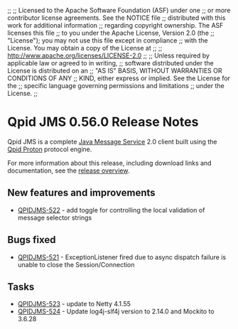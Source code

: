 ;;
;; Licensed to the Apache Software Foundation (ASF) under one
;; or more contributor license agreements.  See the NOTICE file
;; distributed with this work for additional information
;; regarding copyright ownership.  The ASF licenses this file
;; to you under the Apache License, Version 2.0 (the
;; "License"); you may not use this file except in compliance
;; with the License.  You may obtain a copy of the License at
;; 
;;   http://www.apache.org/licenses/LICENSE-2.0
;; 
;; Unless required by applicable law or agreed to in writing,
;; software distributed under the License is distributed on an
;; "AS IS" BASIS, WITHOUT WARRANTIES OR CONDITIONS OF ANY
;; KIND, either express or implied.  See the License for the
;; specific language governing permissions and limitations
;; under the License.
;;

# Qpid JMS 0.56.0 Release Notes

Qpid JMS is a complete [Java Message Service][jms] 2.0 client built
using the [Qpid Proton]({{site_url}}/proton/index.html) protocol
engine.

For more information about this release, including download links and
documentation, see the [release overview](index.html).

[jms]: http://en.wikipedia.org/wiki/Java_Message_Service


## New features and improvements

 - [QPIDJMS-522](https://issues.apache.org/jira/browse/QPIDJMS-522) - add toggle for controlling the local validation of message selector strings

## Bugs fixed

 - [QPIDJMS-521](https://issues.apache.org/jira/browse/QPIDJMS-521) - ExceptionListener fired due to async dispatch failure is unable to close the Session/Connection

## Tasks

 - [QPIDJMS-523](https://issues.apache.org/jira/browse/QPIDJMS-523) - update to Netty 4.1.55
 - [QPIDJMS-524](https://issues.apache.org/jira/browse/QPIDJMS-524) - Update log4j-slf4j version to 2.14.0 and Mockito to 3.6.28
